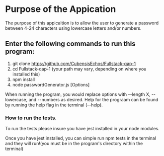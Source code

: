 # Purpose of the Appication
The purpose of this appicaltion is to allow the user to generate a password between 4-24 characters using lowercase letters and/or numbers. 

## Enter the following commands to run this program:
1. git clone https://github.com/CubensisEchos/Fullstack-qap-1
2. cd Fullstack-qap-1 (your path may vary, depending on where you installed this)
3. npm install
4. node passwordGenerator.js [Options]

When running the program, you would replace options with --length X, --lowercase, and --numbers as desired.
Help for the prograam can be found by running the help flag in the terminal (--help).

### How to run the tests.

To run the tests please insure you have jest installed in your node modules.

Once you have jest installed, you can simple run npm tests in the terminal and they will run!(you must be in the program's directory within the terminal)







